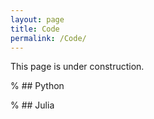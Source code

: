 ```yaml
---
layout: page
title: Code
permalink: /Code/
---
```


This page is under construction.

% ## Python


% ## Julia


